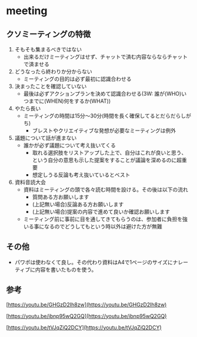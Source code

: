 # meeting
## クソミーティングの特徴

1. そもそも集まるべきではない
    - 出来るだけミーティングはせず、チャットで済む内容ならならチャットで済ませる
2. どうなったら終わりか分からない
    - ミーティングの目的は必ず最初に認識合わせる
3. 決まったことを確認していない
    - 最後は必ずアクションプランを決めて認識合わせる(3W: 誰が(WHO)いつまでに(WHEN)何をするか(WHAT))
4. やたら長い
    - ミーティングの時間は15分〜30分(時間を長く確保してるとだらだらしがち)
        - ブレストやクリエイティブな発想が必要なミーティングは例外
5. 議題について話が進まない
    - 誰かが必ず議題について考え抜いてくる
        - 取れる選択肢をリストアップした上で、自分はこれが良いと思う、という自分の意思も示した提案をすることが議論を深めるのに超重要
        - 想定しうる反論も考え抜いているとベスト
6. 資料音読大会
    - 資料はミーティングの頭で各々読む時間を設ける。その後は以下の流れ
        - 質問ある方お願いします
        - (上記無い場合)反論ある方お願いします
        - (上記無い場合)提案の内容で進めて良いか確認お願いします
    - ミーティング前に事前に目を通してきてもらうのは、参加者に負担を強いる事になるのでどうしてもという時以外は避けた方が無難

## その他

- パワポは使わなくて良し。その代わり資料はA4で1ページのサイズにナレーティブに内容を書いたものを使う。

## 参考

[https://youtu.be/GHGzD2Ih8zw](https://youtu.be/GHGzD2Ih8zw)

[https://youtu.be/ibnp95wQ2GQ](https://youtu.be/ibnp95wQ2GQ)

[https://youtu.be/tVJqZiQ2DCY](https://youtu.be/tVJqZiQ2DCY)